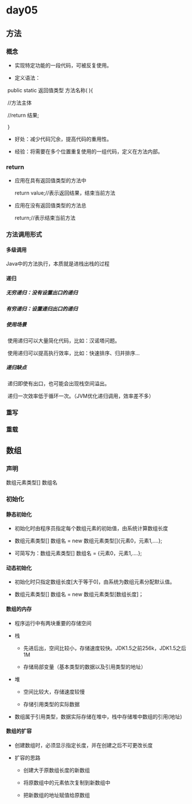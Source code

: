 # day05

## 方法

### 概念

- 实现特定功能的一段代码，可被反复使用。

- 定义语法：

​		public static 返回值类型 方法名称( ){

​		//方法主体

​		//return 结果;

​		}

- 好处：减少代码冗余，提高代码的重用性。

- 经验：将需要在多个位置重复使用的一组代码，定义在方法内部。

### return

- 应用在具有返回值类型的方法中

  return value;//表示返回结果，结束当前方法

- 应用在没有返回值类型的方法总

  return;//表示结束当前方法

### 方法调用形式

#### 多级调用

Java中的方法执行，本质就是进栈出栈的过程

#### 递归

##### 无穷递归：没有设置出口的递归

##### 有穷递归：设置递归出口的递归

##### 使用场景

​	使用递归可以大量简化代码，比如：汉诺塔问题。

​	使用递归可以提高执行效率，比如：快速排序、归并排序...

##### 递归缺点

​	递归即使有出口，也可能会出现栈空间溢出。

​	递归一次效率低于循环一次。（JVM优化递归调用，效率差不多）

### 重写

### 重载

## 数组

### 声明

数组元素类型[] 数组名

### 初始化

#### 静态初始化

- 初始化时由程序员指定每个数组元素的初始值，由系统计算数组长度

- 数组元素类型[] 数组名 = new 数组元素类型[]{元素0，元素1,....};

- 可简写为：数组元素类型[] 数组名 = {元素0，元素1,....};

#### 动态初始化

- 初始化时只指定数组长度[大于等于0]，由系统为数组元素分配默认值。

- 数组元素类型[] 数组名 = new 数组元素类型[数组长度]；

#### 数组的内存

- 程序运行中有两块重要的存储空间

- 栈

  - 先进后出，空间比较小，存储速度较快。JDK1.5之前256k，JDK1.5之后1M

  - 存储局部变量（基本类型的数据以及引用类型的地址）

- 堆

  - 空间比较大，存储速度较慢

  - 存储引用类型的实际数据

- 数组属于引用类型，数据实际存储在堆中，栈中存储堆中数组的引用(地址)

#### 数组的扩容

- 创建数组时，必须显示指定长度，并在创建之后不可更改长度

- 扩容的思路

  - 创建大于原数组长度的新数组

  - 将原数组中的元素依次复制到新数组中

  - 把新数组的地址赋值给原数组
